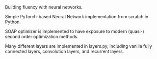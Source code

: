 Building fluency with neural networks.

Simple PyTorch-based Neural Network implementation from scratch in Python.

SOAP optimizer is implemented to have exposure to modern (quasi-) second order optimization methods.

Many different layers are implemented in layers.py, including vanilla fully connected layers, convolution layers, and recurrent layers. 